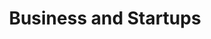 ---
layout: default
title: Business and Startups
nav_order: 2
has_children: true
permalink: /business/
---